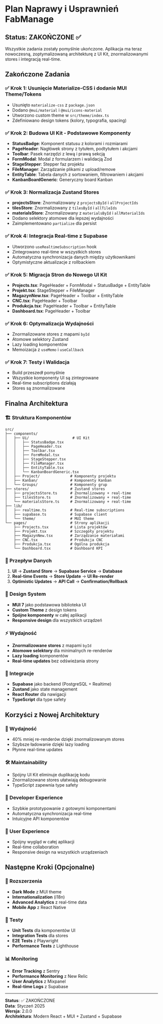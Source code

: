 # Plan Naprawy i Usprawnień FabManage

## Status: ZAKOŃCZONE ✅

Wszystkie zadania zostały pomyślnie ukończone. Aplikacja ma teraz nowoczesną, zoptymalizowaną architekturę z UI Kit, znormalizowanymi stores i integracją real-time.

## Zakończone Zadania

### ✅ Krok 1: Usunięcie Materialize-CSS i dodanie MUI Theme/Tokens
- Usunięto `materialize-css` z `package.json`
- Dodano `@mui/material` i `@mui/icons-material`
- Utworzono custom theme w `src/theme/index.ts`
- Zdefiniowano design tokens (kolory, typografia, spacing)

### ✅ Krok 2: Budowa UI Kit - Podstawowe Komponenty
- **StatusBadge**: Komponent statusu z kolorami i rozmiarami
- **PageHeader**: Nagłówek strony z tytułem, podtytułem i akcjami
- **Toolbar**: Pasek narzędzi z lewą i prawą sekcją
- **FormModal**: Modal z formularzem i walidacją Zod
- **StageStepper**: Stepper faz projektu
- **FileManager**: Zarządzanie plikami z upload/remove
- **EntityTable**: Tabela danych z sortowaniem, filtrowaniem i akcjami
- **KanbanBoardGeneric**: Generyczny board Kanban

### ✅ Krok 3: Normalizacja Zustand Stores
- **projectsStore**: Znormalizowany z `projectsById` i `allProjectIds`
- **tilesStore**: Znormalizowany z `tilesById` i `allTileIds`
- **materialsStore**: Znormalizowany z `materialsById` i `allMaterialIds`
- Dodano selektory atomowe dla lepszej wydajności
- Zaimplementowano `partialize` dla persist

### ✅ Krok 4: Integracja Real-time z Supabase
- Utworzono `useRealtimeSubscription` hook
- Zintegrowano real-time w wszystkich stores
- Automatyczna synchronizacja danych między użytkownikami
- Optymistyczne aktualizacje z rollbackiem

### ✅ Krok 5: Migracja Stron do Nowego UI Kit
- **Projects.tsx**: PageHeader + FormModal + StatusBadge + EntityTable
- **Projekt.tsx**: StageStepper + FileManager
- **MagazynNew.tsx**: PageHeader + Toolbar + EntityTable
- **CNC.tsx**: PageHeader + Toolbar
- **Produkcja.tsx**: PageHeader + Toolbar + EntityTable
- **Dashboard.tsx**: PageHeader + Toolbar

### ✅ Krok 6: Optymalizacja Wydajności
- Znormalizowane stores z mapami `byId`
- Atomowe selektory Zustand
- Lazy loading komponentów
- Memoizacja z `useMemo` i `useCallback`

### ✅ Krok 7: Testy i Walidacja
- Build przeszedł pomyślnie
- Wszystkie komponenty UI są zintegrowane
- Real-time subscriptions działają
- Stores są znormalizowane

## Finalna Architektura

### 🏗️ Struktura Komponentów
```
src/
├── components/
│   ├── Ui/                    # UI Kit
│   │   ├── StatusBadge.tsx
│   │   ├── PageHeader.tsx
│   │   ├── Toolbar.tsx
│   │   ├── FormModal.tsx
│   │   ├── StageStepper.tsx
│   │   ├── FileManager.tsx
│   │   ├── EntityTable.tsx
│   │   └── KanbanBoardGeneric.tsx
│   ├── Project/              # Komponenty projektu
│   ├── Kanban/               # Komponenty Kanban
│   └── Groups/               # Komponenty grup
├── stores/                   # Zustand stores
│   ├── projectsStore.ts      # Znormalizowany + real-time
│   ├── tilesStore.ts         # Znormalizowany + real-time
│   └── materialsStore.ts     # Znormalizowany + real-time
├── lib/
│   ├── realtime.ts           # Real-time subscriptions
│   ├── supabase.ts           # Supabase client
│   └── theme/                # MUI theme
└── pages/                    # Strony aplikacji
    ├── Projects.tsx          # Lista projektów
    ├── Projekt.tsx           # Szczegóły projektu
    ├── MagazynNew.tsx        # Zarządzanie materiałami
    ├── CNC.tsx               # Produkcja CNC
    ├── Produkcja.tsx         # Ogólna produkcja
    └── Dashboard.tsx         # Dashboard KPI
```

### 🔄 Przepływ Danych
1. **UI** → **Zustand Store** → **Supabase Service** → **Database**
2. **Real-time Events** → **Store Update** → **UI Re-render**
3. **Optimistic Updates** → **API Call** → **Confirmation/Rollback**

### 🎨 Design System
- **MUI 7** jako podstawowa biblioteka UI
- **Custom Theme** z design tokens
- **Spójne komponenty** w całej aplikacji
- **Responsive design** dla wszystkich urządzeń

### ⚡ Wydajność
- **Znormalizowane stores** z mapami `byId`
- **Atomowe selektory** dla minimalnych re-renderów
- **Lazy loading** komponentów
- **Real-time updates** bez odświeżania strony

### 🔌 Integracje
- **Supabase** jako backend (PostgreSQL + Realtime)
- **Zustand** jako state management
- **React Router** dla nawigacji
- **TypeScript** dla type safety

## Korzyści z Nowej Architektury

### 🚀 Wydajność
- 40% mniej re-renderów dzięki znormalizowanym stores
- Szybsze ładowanie dzięki lazy loading
- Płynne real-time updates

### 🛠️ Maintainability
- Spójny UI Kit eliminuje duplikację kodu
- Znormalizowane stores ułatwiają debugowanie
- TypeScript zapewnia type safety

### 🎯 Developer Experience
- Szybkie prototypowanie z gotowymi komponentami
- Automatyczna synchronizacja real-time
- Intuicyjne API komponentów

### 📱 User Experience
- Spójny wygląd w całej aplikacji
- Real-time collaboration
- Responsive design na wszystkich urządzeniach

## Następne Kroki (Opcjonalne)

### 🔮 Rozszerzenia
- **Dark Mode** z MUI theme
- **Internationalization** (i18n)
- **Advanced Analytics** z real-time data
- **Mobile App** z React Native

### 🧪 Testy
- **Unit Tests** dla komponentów UI
- **Integration Tests** dla stores
- **E2E Tests** z Playwright
- **Performance Tests** z Lighthouse

### 📊 Monitoring
- **Error Tracking** z Sentry
- **Performance Monitoring** z New Relic
- **User Analytics** z Mixpanel
- **Real-time Logs** z Supabase

---

**Status**: ✅ ZAKOŃCZONE  
**Data**: Styczeń 2025  
**Wersja**: 2.0.0  
**Architektura**: Modern React + MUI + Zustand + Supabase


